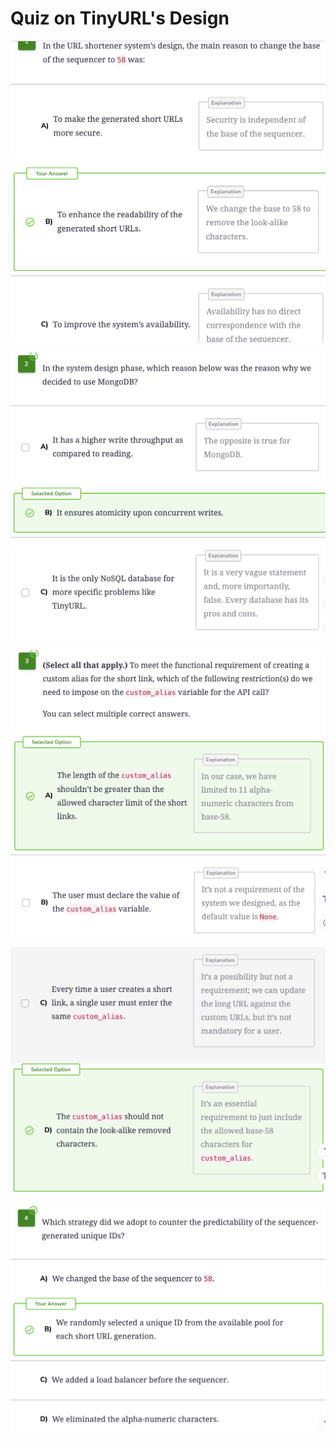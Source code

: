 # Quiz on TinyURL's Design

![](<../.gitbook/assets/Screenshot 2023-09-02 at 7.35.53 PM.png>)

![](<../.gitbook/assets/Screenshot 2023-09-02 at 7.37.38 PM.png>)

![](<../.gitbook/assets/Screenshot 2023-09-02 at 7.38.43 PM.png>)

![](<../.gitbook/assets/Screenshot 2023-09-02 at 7.39.02 PM.png>)

![](<../.gitbook/assets/Screenshot 2023-09-02 at 7.39.28 PM.png>)
